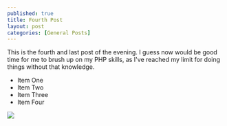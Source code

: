 ```yaml
---
published: true
title: Fourth Post
layout: post
categories: [General Posts]
---
```

This is the fourth and last post of the evening.  I guess now would be good time for me to brush up on my PHP skills, as I've reached my limit for doing things without that knowledge. 

<ul>
<li>Item One</li>
<li>Item Two</li>
<li>Item Three</li>
<li>Item Four</li>
</ul>

<img src="http://imageshack.com/a/img838/9198/vsvdg.jpg"/>
